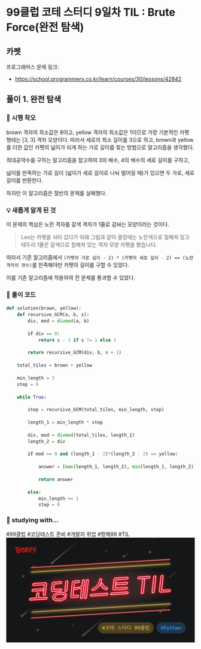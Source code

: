 # 99클럽 코테 스터디 9일차 TIL : Brute Force(완전 탐색)

## 카펫
프로그래머스 문제 링크:
- https://school.programmers.co.kr/learn/courses/30/lessons/42842


## 풀이 1. 완전 탐색

### 🤔 시행 착오
brown 격자의 최소값은 8이고, yellow 격자의 최소값은 1이므로 가장 기본적인 카펫 형태는 [3, 3] 격자 모양이다.
따라서 세로의 최소 길이를 3으로 하고, brown과 yellow를 더한 값인 카펫의 넓이가 되게 하는 가로 길이를 찾는 방법으로 알고리즘을 생각했다.

최대공약수를 구하는 알고리즘을 참고하여 3의 배수, 4의 배수의 세로 길이를 구하고, 

넓이를 만족하는 가로 길이 (넓이가 세로 길이로 나눠 떨어질 때)가 있으면 두 가로, 세로 길이를 반환한다.

하지만 이 알고리즘은 절반의 문제를 실패했다.


### 💡 새롭게 알게 된 것
이 문제의 핵심은 노란 격자를 갈색 격자가 1줄로 감싸는 모양이라는 것이다.

> Leo는 카펫을 사러 갔다가 아래 그림과 같이 중앙에는 노란색으로 칠해져 있고 테두리 1줄은 갈색으로 칠해져 있는 격자 모양 카펫을 봤습니다.

따라서 기존 알고리즘에서 ```(카펫의 가로 길이 - 2) * (카펫의 세로 길이 - 2) == (노란 격자의 갯수)```를 만족해야만 카펫의 길이를 구할 수 있었다.

이를 기존 알고리즘에 적용하여 전 문제를 통과할 수 있었다.
### 🎉 풀이 코드
```python
def solution(brown, yellow):
    def recursive_GCM(a, b, s):
        div, mod = divmod(a, b)
        
        if div == 0:
            return s - 1 if s != 1 else 1
        
        return recursive_GCM(div, b, s + 1)    
    
    total_tiles = brown + yellow
    
    min_length = 3
    step = 0
    
    while True:
        
        step = recursive_GCM(total_tiles, min_length, step)

        length_1 = min_length * step
        
        div, mod = divmod(total_tiles, length_1)
        length_2 = div
        
        if mod == 0 and (length_1 - 2)*(length_2 - 2) == yellow:
            
            answer = [max(length_1, length_2), min(length_1, length_2)]
            
            return answer
        
        else:
            min_length += 1
            step = 0

```

### 🏃 studying with...
#99클럽 #코딩테스트 준비 #개발자 취업 #항해99 #TIL
![til_thumbnail](./img/thmb_python.png)